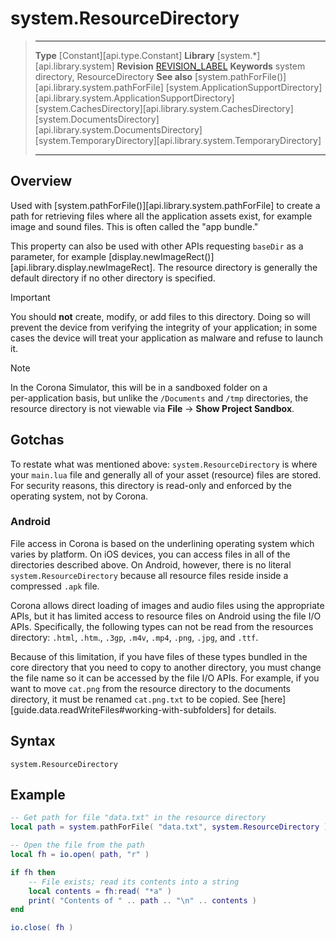 # system.ResourceDirectory

> --------------------- ------------------------------------------------------------------------------------------
> __Type__              [Constant][api.type.Constant]
> __Library__           [system.*][api.library.system]
> __Revision__          [REVISION_LABEL](REVISION_URL)
> __Keywords__          system directory, ResourceDirectory
> __See also__          [system.pathForFile()][api.library.system.pathForFile]
>						[system.ApplicationSupportDirectory][api.library.system.ApplicationSupportDirectory]
>						[system.CachesDirectory][api.library.system.CachesDirectory]
>						[system.DocumentsDirectory][api.library.system.DocumentsDirectory]
>						[system.TemporaryDirectory][api.library.system.TemporaryDirectory]
> --------------------- ------------------------------------------------------------------------------------------


## Overview

Used with [system.pathForFile()][api.library.system.pathForFile] to create a path for retrieving files where all the application assets exist, for example image and sound files. This is often called the "app&nbsp;bundle."

This property can also be used with other APIs requesting `baseDir` as a parameter, for example [display.newImageRect()][api.library.display.newImageRect]. The resource directory is generally the default directory if no other directory is specified.

<div class="guide-notebox-imp">
<div class="notebox-title-imp">Important</div>

You should __not__ create, modify, or add files to this directory. Doing so will prevent the device from verifying the integrity of your application; in some cases the device will treat your application as malware and refuse to launch it.

</div>

<div class="guide-notebox">
<div class="notebox-title">Note</div>

In the Corona Simulator, this will be in a sandboxed folder on a <nobr>per-application</nobr> basis, but unlike the `/Documents` and `/tmp` directories, the resource directory is not viewable via <nobr>__File__ &rarr; __Show&nbsp;Project&nbsp;Sandbox__</nobr>.

</div>


## Gotchas

To restate what was mentioned above: `system.ResourceDirectory` is where your `main.lua` file and generally all of your asset (resource) files are stored. For security reasons, this directory is <nobr>read-only</nobr> and enforced by the operating system, not by Corona.

### Android

File access in Corona is based on the underlining operating system which varies by platform. On iOS devices, you can access files in all of the directories described above. On Android, however, there is no literal `system.ResourceDirectory` because all resource files reside inside a compressed `.apk` file.

Corona allows direct loading of images and audio files using the appropriate APIs, but it has limited access to resource files on Android using the file I/O APIs. Specifically, the following types can not be read from the resources directory: `.html`, `.htm`., `.3gp`, `.m4v`, `.mp4`, `.png`, `.jpg`, and `.ttf`.
 
Because of this limitation, if you have files of these types bundled in the core directory that you need to copy to another directory, you must change the file name so it can be accessed by the file I/O APIs. For example, if you want to move `cat.png` from the resource directory to the documents directory, it must be renamed `cat.png.txt` to be copied. See [here][guide.data.readWriteFiles#working-with-subfolders] for details.


## Syntax

	system.ResourceDirectory

## Example

``````lua
-- Get path for file "data.txt" in the resource directory
local path = system.pathForFile( "data.txt", system.ResourceDirectory )

-- Open the file from the path
local fh = io.open( path, "r" )

if fh then
	-- File exists; read its contents into a string
	local contents = fh:read( "*a" )
	print( "Contents of " .. path .. "\n" .. contents )
end

io.close( fh )
``````

